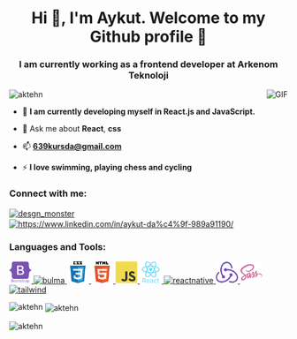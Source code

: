 <h1 align="center">Hi 👋, I'm Aykut. Welcome to my Github profile 👋</h1>
<h3 align="center">I am currently working as a frontend developer at Arkenom Teknoloji</h3>


<img align="right" alt="GIF" src="https://www.iakademi.com/wp-content/uploads/2020/10/php-web-design.gif" /> 



<p align="left"> <img src="https://komarev.com/ghpvc/?username=aktehn&label=Profile%20views&color=0e75b6&style=flat" alt="aktehn" /> </p>


- 🌱 **I am currently developing myself in React.js and JavaScript.**

- 💬 Ask me about **React**,  **css**

- 📫 **639kursda@gmail.com**

- ⚡ **I love swimming, playing chess and cycling**

<h3 align="left">Connect with me:</h3>
<p align="left">
<a href="https://twitter.com/desgn_monster" target="blank"><img align="center" src="https://raw.githubusercontent.com/rahuldkjain/github-profile-readme-generator/master/src/images/icons/Social/twitter.svg" alt="desgn_monster" height="30" width="40" /></a>
<a href="https://linkedin.com/in/https://www.linkedin.com/in/aykut-da%c4%9f-989a91190/" target="blank"><img align="center" src="https://raw.githubusercontent.com/rahuldkjain/github-profile-readme-generator/master/src/images/icons/Social/linked-in-alt.svg" alt="https://www.linkedin.com/in/aykut-da%c4%9f-989a91190/" height="30" width="40" /></a>
</p>

<h3 align="left">Languages and Tools:</h3>
<p align="left"> <a href="https://getbootstrap.com" target="_blank" rel="noreferrer"> <img src="https://raw.githubusercontent.com/devicons/devicon/master/icons/bootstrap/bootstrap-plain-wordmark.svg" alt="bootstrap" width="40" height="40"/> </a> <a href="https://bulma.io/" target="_blank" rel="noreferrer"> <img src="https://raw.githubusercontent.com/gilbarbara/logos/804dc257b59e144eaca5bc6ffd16949752c6f789/logos/bulma.svg" alt="bulma" width="40" height="40"/> </a> <a href="https://www.w3schools.com/css/" target="_blank" rel="noreferrer"> <img src="https://raw.githubusercontent.com/devicons/devicon/master/icons/css3/css3-original-wordmark.svg" alt="css3" width="40" height="40"/> </a> <a href="https://www.w3.org/html/" target="_blank" rel="noreferrer"> <img src="https://raw.githubusercontent.com/devicons/devicon/master/icons/html5/html5-original-wordmark.svg" alt="html5" width="40" height="40"/> </a> <a href="https://developer.mozilla.org/en-US/docs/Web/JavaScript" target="_blank" rel="noreferrer"> <img src="https://raw.githubusercontent.com/devicons/devicon/master/icons/javascript/javascript-original.svg" alt="javascript" width="40" height="40"/> </a> <a href="https://reactjs.org/" target="_blank" rel="noreferrer"> <img src="https://raw.githubusercontent.com/devicons/devicon/master/icons/react/react-original-wordmark.svg" alt="react" width="40" height="40"/> </a> <a href="https://reactnative.dev/" target="_blank" rel="noreferrer"> <img src="https://reactnative.dev/img/header_logo.svg" alt="reactnative" width="40" height="40"/> </a> <a href="https://redux.js.org" target="_blank" rel="noreferrer"> <img src="https://raw.githubusercontent.com/devicons/devicon/master/icons/redux/redux-original.svg" alt="redux" width="40" height="40"/> </a> <a href="https://sass-lang.com" target="_blank" rel="noreferrer"> <img src="https://raw.githubusercontent.com/devicons/devicon/master/icons/sass/sass-original.svg" alt="sass" width="40" height="40"/> </a> <a href="https://tailwindcss.com/" target="_blank" rel="noreferrer"> <img src="https://www.vectorlogo.zone/logos/tailwindcss/tailwindcss-icon.svg" alt="tailwind" width="40" height="40"/> </a> </p>

<p><img align="left" src="https://github-readme-stats.vercel.app/api/top-langs?username=aktehn&show_icons=true&locale=en&layout=compact" alt="aktehn" /></p>

<p>&nbsp;<img align="center" src="https://github-readme-stats.vercel.app/api?username=aktehn&show_icons=true&locale=en" alt="aktehn" /></p>

<p><img align="center" src="https://github-readme-streak-stats.herokuapp.com/?user=aktehn&" alt="aktehn" /></p>
